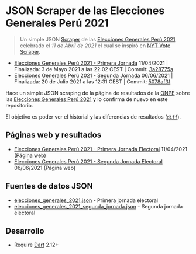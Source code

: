 # JSON Scraper de las Elecciones Generales Perú 2021

> Un simple JSON [Scraper](https://es.wikipedia.org/wiki/Web_scraping) de las [Elecciones Generales Perú 2021](https://www.resultados.eleccionesgenerales2021.pe/EG2021/EleccionesPresidenciales/RePres/T) celebrado el _11 de Abril de 2021_ el cual se inspiró en [NYT Vote Scraper](https://github.com/alex/nyt-2020-election-scraper).

- [Elecciones Generales Perú 2021 - Primera Jornada](https://joseluisq.github.io/peru-elecciones-generales-2021-scraper/elecciones_generales_2021.html) 11/04/2021 | Finalizada: 3 de Mayo 2021 a las 22:02 CEST | Commit: [3a28775a](https://github.com/joseluisq/peru-elecciones-generales-2021-scraper/commit/3a28775a4103687e226183baadf13f15b27c508d)
- [Elecciones Generales Perú 2021 - Segunda Jornada](https://joseluisq.github.io/peru-elecciones-generales-2021-scraper/elecciones_generales_2021_segunda_jornada.html) 06/06/2021 | Finalizada: 20 de Julio 2021 a las 12:31 CEST | Commit: [5078af3f](https://github.com/joseluisq/peru-elecciones-generales-2021-scraper/commit/5078af3ff228e940dfd01d75a04b7abf1be00251)

Hace un simple JSON scraping de la página de resultados de la [ONPE](https://www.onpe.gob.pe/) sobre las [Elecciones Generales Perú 2021](https://www.resultados.eleccionesgenerales2021.pe/EG2021/EleccionesPresidenciales/RePres/T) y lo confirma de nuevo en este repositorio.

El objetivo es poder ver el historial y las diferencias de resultados ([`diff`](https://git-scm.com/docs/git-diff)).

## Páginas web y resultados

- [Elecciones Generales Perú 2021 - Primera Jornada Electoral](https://joseluisq.github.io/peru-elecciones-generales-2021-scraper/elecciones_generales_2021.html) 11/04/2021 (Página web)
- [Elecciones Generales Perú 2021 - Segunda Jornada Electoral](https://joseluisq.github.io/peru-elecciones-generales-2021-scraper/elecciones_generales_2021_segunda_jornada.html) 06/06/2021 (Página web)

## Fuentes de datos JSON

- [elecciones_generales_2021.json](elecciones_generales_2021.json) - Primera jornada electoral
- [elecciones_generales_2021_segunda_jornada.json](elecciones_generales_2021_segunda_jornada.json) - Segunda jornada electoral

## Desarrollo

- Require [Dart](https://dart.dev/) 2.12+
